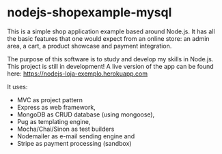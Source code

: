 # nodejs-shopexample-mysql
This is a simple shop application example based around Node.js. It has all the basic features that one would expect from an online store: an admin area, a cart, a product showcase and payment integration.

The purpose of this software is to study and develop my skills in Node.js. This project is still in development! A live version of the app can be found here: https://nodejs-loja-exemplo.herokuapp.com

It uses:
 
- MVC as project pattern
- Express as web framework,
- MongoDB as CRUD database (using mongoose),
- Pug as templating engine,
- Mocha/Chai/Sinon as test builders
- Nodemailer as e-mail sending engine and
- Stripe as payment processing (sandbox)
